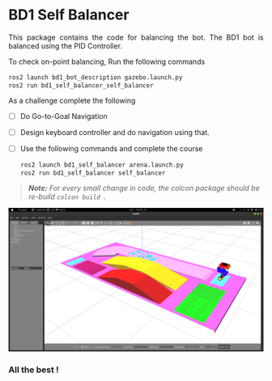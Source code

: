 # BD1 Self Balancer

<p align = "justify">
This package contains the code for balancing the bot. The BD1 bot is balanced using the PID Controller.</p>

To check on-point balancing, Run the following commands

    ros2 launch bd1_bot_description gazebo.launch.py
    ros2 run bd1_self_balancer_self_balancer

As a challenge complete the following

- [ ] Do Go-to-Goal Navigation
- [ ] Design keyboard controller and do navigation using that.
- [ ] Use the following commands and complete the course

    ```
    ros2 launch bd1_self_balancer arena.launch.py
    ros2 run bd1_self_balancer self_balancer
    ```

> *__**Note:**__ For every small change in code, the colcon package should be re-build `colcon build `.*

<div style="text" align="center">
    <img src="./../assets/test_sbr_arena.png" />
</div>


### All the best !